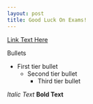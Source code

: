 ```yaml
---
layout: post
title: Good Luck On Exams!
---
```


[Link Text Here](www.URLlink.goeshere.com)

Bullets
- First tier bullet
  - Second tier bullet
    - Third tier bullet

*Italic Text*
**Bold Text**
